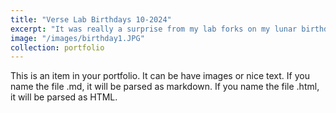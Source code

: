 ```yaml
---
title: "Verse Lab Birthdays 10-2024"
excerpt: "It was really a surprise from my lab forks on my lunar birthday. I enjoyed the cheese cake. I wished for one thing: a flood of papers."
image: "/images/birthday1.JPG"
collection: portfolio
---
```


This is an item in your portfolio. It can be have images or nice text. If you name the file .md, it will be parsed as markdown. If you name the file .html, it will be parsed as HTML. 
